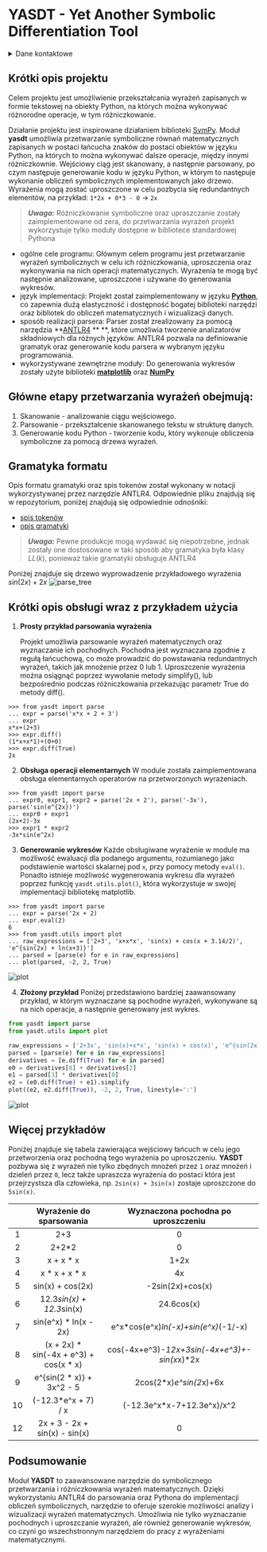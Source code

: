 # YASDT - Yet Another Symbolic Differentiation Tool

<details><summary>Dane kontaktowe</summary>
<ul>
    <li>szemermaksym@student.agh.edu.pl</li> 
</ul>
</details>

## Krótki opis projektu

Celem projektu jest umożliwienie przekształcania wyrażeń zapisanych w
formie tekstowej na obiekty Python, na których można wykonywać różnorodne operacje,
w tym różniczkowanie.

Działanie projektu jest inspirowane działaniem biblioteki [SymPy](https://www.sympy.org/).
Moduł **yasdt** umożliwia przetwarzanie symboliczne równań matematycznych zapisanych w postaci łańcucha
znaków do postaci obiektów w języku Python, na których to można wykonywać dalsze operacje, między innymi różniczkownie.
Wejściowy ciąg jest skanowany, a następnie parsowany, po czym następuje generowanie kodu w języku Python,
w którym to następuje wykonanie obliczeń symbolicznych implementowanych jako drzewo.
Wyrażenia mogą zostać uproszczone w celu pozbycia się redundantnych elementów, na przykład: `1*2x + 0*3 - 0` → `2x`

> **_Uwaga:_**  Różniczkowanie symboliczne oraz upraszczanie zostały zaimplementowane od zera, do przetwarzania wyrażeń
> projekt wykorzystuje tylko moduły dostępne w bibliotece standardowej Pythona

* ogólne cele programu: Głównym celem programu jest przetwarzanie wyrażeń symbolicznych w celu ich różniczkowania,
  uproszczenia oraz wykonywania na nich operacji matematycznych. Wyrażenia te mogą być następnie analizowane,
  uproszczone i używane do generowania wykresów.
* język implementacji: Projekt został zaimplementowany w języku **[Python](https://www.python.org/)**, co zapewnia dużą
  elastyczność i dostępność bogatej biblioteki narzędzi oraz bibliotek do obliczeń matematycznych i wizualizacji danych.
* sposób realizacji parsera: Parser został zrealizowany za pomocą narzędzia **[ANTLR4](https://github.com/antlr/antlr4)
  **
  **, które umożliwia tworzenie analizatorów składniowych dla różnych języków. ANTLR4 pozwala na definiowanie gramatyk
  oraz generowanie kodu parsera w wybranym języku programowania.
* wykorzystywane zewnętrzne moduły: Do generowania wykresów zostały użyte
  biblioteki **[matplotlib](https://matplotlib.org)** oraz **[NumPy](https://numpy.org/)**

## Główne etapy przetwarzania wyrażeń obejmują:

1. Skanowanie - analizowanie ciągu wejściowego.
2. Parsowanie - przekształcenie skanowanego tekstu w strukturę danych.
3. Generowanie kodu Python - tworzenie kodu, który wykonuje obliczenia symboliczne za pomocą drzewa wyrażeń.

## Gramatyka formatu

Opis formatu gramatyki oraz spis tokenów został wykonany w notacji wykorzystywanej przez narzędzie ANTLR4.
Odpowiednie pliku znajdują się w repozytorium, poniżej znajdują się odpowiednie odnośniki:

* [spis tokenów](https://github.com/MaksymSz/yasdt/blob/master/grammar/ExpressionGrammarLexer.g4)
* [opis gramatyki](https://github.com/MaksymSz/yasdt/blob/master/grammar/ExpressionGrammarParser.g4)

> **_Uwaga:_** Pewne produkcje mogą wydawać się niepotrzebne, jednak zostały one dostosowane w taki sposób aby
> gramatyka była klasy $LL(k)$, ponieważ takie gramatyki obsługuje ANTLR4

Poniżej znajduje się drzewo wyprowadzenie przykładowego wyrażenia $sin(2x) + 2x$
![parse_tree](https://github.com/MaksymSz/yasdt/blob/master/parseTree.png)

## Krótki opis obsługi wraz z przykładem użycia

1. **Prosty przykład parsowania wyrażenia**

   Projekt umożliwia parsowanie wyrażeń matematycznych oraz wyznaczanie ich pochodnych. Pochodna jest wyznaczana zgodnie
   z regułą łańcuchową, co może prowadzić do powstawania redundantnych wyrażeń, takich jak mnożenie przez 0 lub 1.
   Uproszczenie wyrażenia można osiągnąć poprzez wywołanie metody simplify(), lub bezpośrednio podczas różniczkowania
   przekazując parametr True do metody diff().

```console
>>> from yasdt import parse
... expr = parse('x*x + 2 + 3')
... expr
x*x+(2+3)
>>> expr.diff()
(1*x+x*1)+(0+0)
>>> expr.diff(True)
2x
````

2. **Obsługa operacji elementarnych**
   W module została zaimplementowana obsługa elementarnych operatorów na przetworzonych wyrażeniach.

```console
>>> from yasdt import parse
... expr0, expr1, expr2 = parse('2x + 2'), parse('-3x'), parse('sin(e^{2x})')
... expr0 + expr1
(2x+2)-3x
>>> expr1 * expr2
-3x*sin(e^2x)
```

3. **Generowanie wykresów**
   Każde obsługiwane wyrażenie w module ma możliwość ewaluacji dla podanego argumentu, rozumianego jako
   podstawienie wartości skalarnej pod `x`, przy pomocy metody `eval()`.
   Ponadto istnieje możliwość wygenerowania wykresu dla wyrażeń poprzez funkcję `yasdt.utils.plot()`,
   która wykorzystuje w swojej implementacji bibliotekę matplotlib.

```console
>>> from yasdt import parse
... expr = parse('2x + 2)
... expr.eval(2)
6
>>> from yasdt.utils import plot
... raw_expressions = ['2+3', 'x+x*x', 'sin(x) + cos(x + 3.14/2)', 'e^{sin(2x) + ln(x+3)}']
... parsed = [parse(e) for e in raw_expressions]
... plot(parsed, -2, 2, True)
```

![plot](https://github.com/MaksymSz/yasdt/blob/master/plot_demo.png)

4. **Złożony przykład**
   Poniżej przedstawiono bardziej zaawansowany przykład, w którym wyznaczane są pochodne wyrażeń, wykonywane są na nich
   operacje, a następnie generowany jest wykres.

```python
from yasdt import parse
from yasdt.utils import plot

raw_expressions = ['2+3x', 'sin(x)+x*x', 'sin(x) + cos(x)', 'e^{sin(2x) + ln(x+3)}']
parsed = [parse(e) for e in raw_expressions]
derivatives = [e.diff(True) for e in parsed]
e0 = derivatives[0] + derivatives[2]
e1 = parsed[3] * derivatives[0]
e2 = (e0.diff(True) + e1).simplify
plot((e2, e2.diff(True)), -2, 2, True, linestyle=':')
```

![plot](https://github.com/MaksymSz/yasdt/blob/master/plot_adv.png)

## Więcej przykładów

Poniżej znajduje się tabela zawierająca wejściowy łańcuch w celu jego przetworzenia oraz pochodną tego wyrażenia po
uproszczeniu. **YASDT** pozbywa się z wyrażeń nie tylko zbędnych mnożeń przez `1` oraz mnożeń i dzieleń przez `0`, lecz
także upraszcza wyrażenia do postaci która jest przejrzystsza dla człowieka, np. `2sin(x) + 3sin(x)` zostaje uproszczone
do `5sin(x)`.

|    |        Wyrażenie do sparsowania        |     Wyznaczona pochodna po uproszczeniu      |
|:--:|:--------------------------------------:|:--------------------------------------------:|
| 1  |                  2+3                   |                      0                       |
| 2  |                 2+2*2                  |                      0                       |
| 3  |               x + x * x                |                     1+2x                     |
| 4  |             x * x + x * x              |                      4x                      |
| 5  |            sin(x) + cos(2x)            |               -2sin(2x)+cos(x)               |
| 6  |       12.3*sin(x) + 12.3*sin(x)        |                  24.6cos(x)                  |
| 7  |         sin(e^x) * ln(x - 2x)          |     e^x*cos(e^x)*ln(-x)+sin(e^x)*(-1/-x)     |
| 8  | (x + 2x) * sin(-4x + e^3) + cos(x * x) | cos(-4x+e^3)*-12x+3sin(-4x+e^3)+-sin(x*x)*2x |
| 9  |       e^{sin(2 * x)} + 3x^2 - 5        |           2cos(2*x)*e^sin(2*x)+6x            |
| 10 |          (-12.3*e^x + 7) / x           |          (-12.3e^x*x-7+12.3e^x)/x^2          |
| 12 |     2x + 3 - 2x + sin(x) - sin(x)      |                      0                       |

## Podsumowanie

Moduł **YASDT** to zaawansowane narzędzie do symbolicznego przetwarzania i różniczkowania wyrażeń matematycznych. Dzięki
wykorzystaniu ANTLR4 do parsowania oraz Pythona do implementacji obliczeń symbolicznych, narzędzie to oferuje szerokie
możliwości analizy i wizualizacji wyrażeń matematycznych. Umożliwia nie tylko wyznaczanie pochodnych i uproszczanie
wyrażeń, ale również generowanie wykresów, co czyni go wszechstronnym narzędziem do pracy z wyrażeniami matematycznymi.
